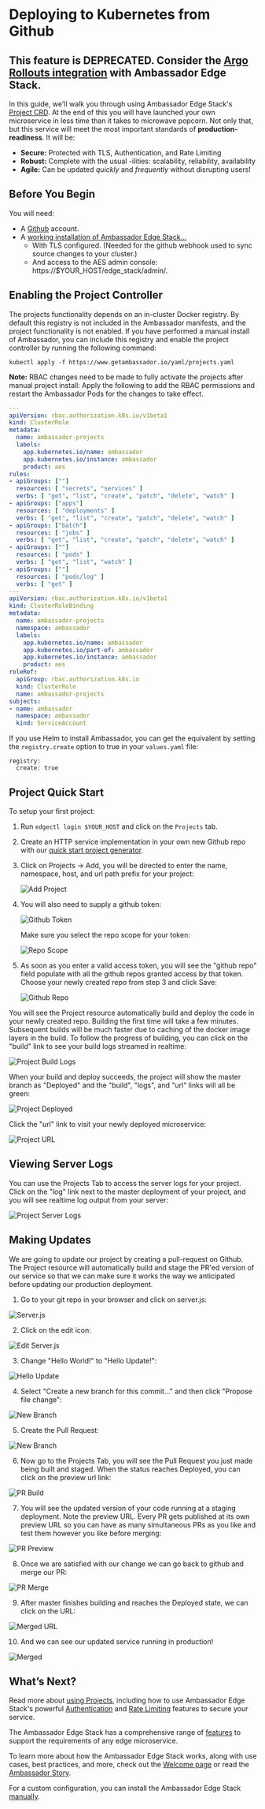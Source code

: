 # Deploying to Kubernetes from Github

## This feature is DEPRECATED. Consider the [Argo Rollouts integration](../../../argo/latest/quick-start) with Ambassador Edge Stack.

In this guide, we'll walk you through using Ambassador Edge Stack's [Project CRD](../../topics/using/projects/). At the end of this you will have launched your own microservice in less time than it takes to microwave popcorn. Not only that, but this service will meet the most important standards of **production-readiness**. It will be:

* **Secure:** Protected with TLS, Authentication, and Rate Limiting
* **Robust:** Complete with the usual -ilities: scalability, reliability, availability
* **Agile:** Can be updated *quickly* and *frequently* without disrupting users!

## Before You Begin

You will need:

* A [Github](https://github.com) account.
* A [working installation of Ambassador Edge Stack...](../getting-started/)
  * With TLS configured. (Needed for the github webhook used to sync source changes to your cluster.)
  * And access to the AES admin console: https://$YOUR_HOST/edge_stack/admin/.

## Enabling the Project Controller

The projects functionality depends on an in-cluster Docker registry. By
default this registry is not included in the Ambassador manifests, and
the project functionality is not enabled. If you have performed a
manual install of Ambassador, you can include this registry and enable
the project controller by running the following command:

```
kubectl apply -f https://www.getambassador.io/yaml/projects.yaml
```

**Note:** RBAC changes need to be made to fully activate the projects after manual project install:  Apply the following to add the RBAC permissions and restart the Ambassador Pods for the changes to take effect.
   ```yaml
   ---
   apiVersion: rbac.authorization.k8s.io/v1beta1
   kind: ClusterRole
   metadata:
     name: ambassador-projects
     labels:
       app.kubernetes.io/name: ambassador
       app.kubernetes.io/instance: ambassador
       product: aes
   rules:
   - apiGroups: [""]
     resources: [ "secrets", "services" ]
     verbs: [ "get", "list", "create", "patch", "delete", "watch" ]
   - apiGroups: ["apps"]
     resources: [ "deployments" ]
     verbs: [ "get", "list", "create", "patch", "delete", "watch" ]
   - apiGroups: ["batch"]
     resources: [ "jobs" ]
     verbs: [ "get", "list", "create", "patch", "delete", "watch" ]
   - apiGroups: [""]
     resources: [ "pods" ]
     verbs: [ "get", "list", "watch" ]
   - apiGroups: [""]
     resources: [ "pods/log" ]
     verbs: [ "get" ]
   ---
   apiVersion: rbac.authorization.k8s.io/v1beta1
   kind: ClusterRoleBinding
   metadata:
     name: ambassador-projects
     namespace: ambassador
     labels:
       app.kubernetes.io/name: ambassador
       app.kubernetes.io/part-of: ambassador
       app.kubernetes.io/instance: ambassador
       product: aes
   roleRef:
     apiGroup: rbac.authorization.k8s.io
     kind: ClusterRole
     name: ambassador-projects
   subjects:
   - name: ambassador
     namespace: ambassador
     kind: ServiceAccount
   ```

If you use Helm to install Ambassador, you can get the equivalent by
setting the `registry.create` option to true in your `values.yaml`
file:

```
registry:
  create: true
```

## Project Quick Start

To setup your first project:

1. Run `edgectl login $YOUR_HOST` and click on the `Projects` tab.

2. Create an HTTP service implementation in your own new Github repo with our [quick start project generator](https://github.com/datawire/project-template/generate).

3. Click on Projects -> Add, you will be directed to enter the name, namespace, host, and url path prefix for your project:

   ![Add Project](../../images/project-create.png)

4. You will also need to supply a github token:

   ![Github Token](../../images/project-create-github-token.png)

   Make sure you select the repo scope for your token:

   ![Repo Scope](../../images/project-create-repo-scope.png)


5. As soon as you enter a valid access token, you will see the "github repo" field populate with all the github repos granted access by that token. Choose your newly created repo from step 3 and click Save:

   ![Github Repo](../../images/project-create-github-repo.png)

You will see the Project resource automatically build and deploy the code in your newly created repo. Building the first time will take a few minutes. Subsequent builds will be much faster due to caching of the docker image layers in the build. To follow the progress of building, you can click on the "build" link to see your build logs streamed in realtime:

![Project Build Logs](../../images/project-build-logs.png)

When your build and deploy succeeds, the project will show the master branch as "Deployed" and the "build", "logs", and "url" links will all be green:

![Project Deployed](../../images/project-deployed.png)

Click the "url" link to visit your newly deployed microservice:

![Project URL](../../images/project-url.png)

## Viewing Server Logs

You can use the Projects Tab to access the server logs for your project. Click on the "log" link next to the master deployment of your project, and you will see realtime log output from your server:

![Project Server Logs](../../images/project-server-logs.png)

## Making Updates

We are going to update our project by creating a pull-request on Github. The Project resource will automatically build and stage the PR'ed version of our service so that we can make sure it works the way we anticipated before updating our production deployment.

1. Go to your git repo in your browser and click on server.js:

![Server.js](../../images/project-server.js.png)

2. Click on the edit icon:

![Edit Server.js](../../images/project-server.js-edit.png)

3. Change "Hello World!" to "Hello Update!":

![Hello Update](../../images/project-update.png)

4. Select "Create a new branch for this commit..." and then click "Propose file change":

![New Branch](../../images/project-update-pr.png)

5. Create the Pull Request:

![New Branch](../../images/project-update-pr-create.png)


6. Now go to the Projects Tab, you will see the Pull Request you just made being built and staged. When the status reaches Deployed, you can click on the preview url link:

![PR Build](../../images/project-update-url.png)

7. You will see the updated version of your code running at a staging deployment. Note the preview URL. Every PR gets published at its own preview URL so you can have as many simultaneous PRs as you like and test them however you like before merging:

![PR Preview](../../images/project-update-preview.png)

8. Once we are satisfied with our change we can go back to github and merge our PR:

![PR Merge](../../images/project-update-merge.png)

9. After master finishes building and reaches the Deployed state, we can click on the URL:

![Merged URL](../../images/project-update-merged-url.png)

10. And we can see our updated service running in production!

![Merged](../../images/project-update-merged.png)

## What’s Next?

Read more about [using Projects](../../topics/using/projects/), including how to use Ambassador Edge Stack's powerful [Authentication](../../topics/using/filters/) and [Rate Limiting](../../topics/using/rate-limits/) features to secure your service.

The Ambassador Edge Stack has a comprehensive range of [features](/features/) to support the requirements of any edge microservice.

To learn more about how the Ambassador Edge Stack works, along with use cases,
best practices, and more, check out the [Welcome page](/docs/) or read the
[Ambassador Story](../../about/why-ambassador).

For a custom configuration, you can install the Ambassador Edge Stack [manually](../../topics/install/yaml-install/).
